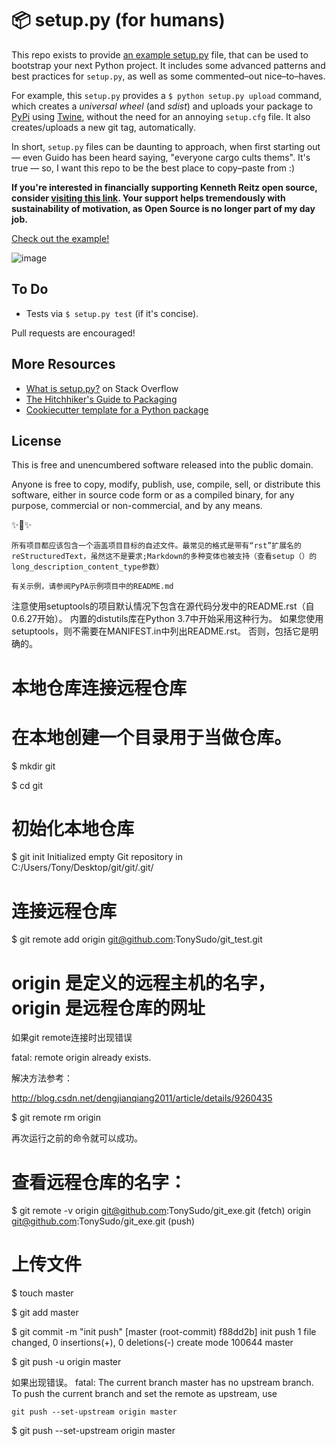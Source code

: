 📦 setup.py (for humans)
=======================

This repo exists to provide [an example setup.py] file, that can be used
to bootstrap your next Python project. It includes some advanced
patterns and best practices for `setup.py`, as well as some
commented–out nice–to–haves.

For example, this `setup.py` provides a `$ python setup.py upload`
command, which creates a *universal wheel* (and *sdist*) and uploads
your package to [PyPi] using [Twine], without the need for an annoying
`setup.cfg` file. It also creates/uploads a new git tag, automatically.

In short, `setup.py` files can be daunting to approach, when first
starting out — even Guido has been heard saying, "everyone cargo cults
thems". It's true — so, I want this repo to be the best place to
copy–paste from :)

**If you're interested in financially supporting Kenneth Reitz open source, consider [visiting this link](https://cash.me/$KennethReitz). Your support helps tremendously with sustainability of motivation, as Open Source is no longer part of my day job.**

[Check out the example!][an example setup.py]

![image]

To Do
-----

-   Tests via `$ setup.py test` (if it's concise).

Pull requests are encouraged!

More Resources
--------------

-   [What is setup.py?] on Stack Overflow
-   [The Hitchhiker's Guide to Packaging]
-   [Cookiecutter template for a Python package]

License
-------

This is free and unencumbered software released into the public domain.

Anyone is free to copy, modify, publish, use, compile, sell, or
distribute this software, either in source code form or as a compiled
binary, for any purpose, commercial or non-commercial, and by any means.

✨🍰✨

  [an example setup.py]: https://github.com/kennethreitz/setup.py/blob/master/setup.py
  [PyPi]: https://docs.python.org/3/distutils/packageindex.html
  [Twine]: https://pypi.python.org/pypi/twine
  [image]: https://farm1.staticflickr.com/628/33173824932_58add34581_k_d.jpg
  [What is setup.py?]: https://stackoverflow.com/questions/1471994/what-is-setup-py
  [The Hitchhiker's Guide to Packaging]: https://the-hitchhikers-guide-to-packaging.readthedocs.io/en/latest/creation.html
  [Cookiecutter template for a Python package]: https://github.com/audreyr/cookiecutter-pypackage




    所有项目都应该包含一个涵盖项目目标的自述文件。最常见的格式是带有“rst”扩展名的reStructuredText，虽然这不是要求;Markdown的多种变体也被支持（查看setup（）的long_description_content_type参数）

    有关示例，请参阅PyPA示例项目中的README.md

注意使用setuptools的项目默认情况下包含在源代码分发中的README.rst（自0.6.27开始）。
内置的distutils库在Python 3.7中开始采用这种行为。
如果您使用setuptools，则不需要在MANIFEST.in中列出README.rst。
否则，包括它是明确的。


# 本地仓库连接远程仓库
# 在本地创建一个目录用于当做仓库。

$ mkdir git

$ cd git

# 初始化本地仓库

$ git init
Initialized empty Git repository in C:/Users/Tony/Desktop/git/git/.git/

# 连接远程仓库

$ git remote add origin git@github.com:TonySudo/git_test.git

# origin 是定义的远程主机的名字， origin 是远程仓库的网址

如果git remote连接时出现错误

fatal: remote origin already exists.

解决方法参考：

http://blog.csdn.net/dengjianqiang2011/article/details/9260435

$ git remote rm origin 

再次运行之前的命令就可以成功。

# 查看远程仓库的名字：

$ git remote -v
origin  git@github.com:TonySudo/git_exe.git (fetch)
origin  git@github.com:TonySudo/git_exe.git (push)

# 上传文件

$ touch master

$ git add master

$ git commit -m "init push"
[master (root-commit) f88dd2b] init push
 1 file changed, 0 insertions(+), 0 deletions(-)
 create mode 100644 master

$ git push -u origin master

如果出现错误。
fatal: The current branch master has no upstream branch.
To push the current branch and set the remote as upstream, use

    git push --set-upstream origin master

$ git push --set-upstream origin master

